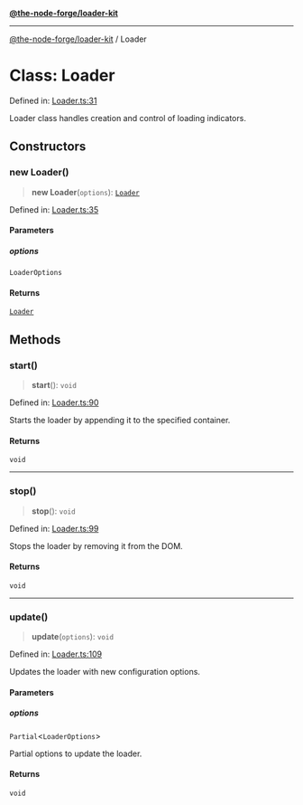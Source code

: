 [**@the-node-forge/loader-kit**](../README.md)

***

[@the-node-forge/loader-kit](../globals.md) / Loader

# Class: Loader

Defined in: [Loader.ts:31](https://github.com/The-Node-Forge/loader-kit/blob/42c9d4322a3d6fd5fbeb1f0444e5f0a7ef216b69/src/components/Loader.ts#L31)

Loader class handles creation and control of loading indicators.

## Constructors

### new Loader()

> **new Loader**(`options`): [`Loader`](Loader.md)

Defined in: [Loader.ts:35](https://github.com/The-Node-Forge/loader-kit/blob/42c9d4322a3d6fd5fbeb1f0444e5f0a7ef216b69/src/components/Loader.ts#L35)

#### Parameters

##### options

`LoaderOptions`

#### Returns

[`Loader`](Loader.md)

## Methods

### start()

> **start**(): `void`

Defined in: [Loader.ts:90](https://github.com/The-Node-Forge/loader-kit/blob/42c9d4322a3d6fd5fbeb1f0444e5f0a7ef216b69/src/components/Loader.ts#L90)

Starts the loader by appending it to the specified container.

#### Returns

`void`

***

### stop()

> **stop**(): `void`

Defined in: [Loader.ts:99](https://github.com/The-Node-Forge/loader-kit/blob/42c9d4322a3d6fd5fbeb1f0444e5f0a7ef216b69/src/components/Loader.ts#L99)

Stops the loader by removing it from the DOM.

#### Returns

`void`

***

### update()

> **update**(`options`): `void`

Defined in: [Loader.ts:109](https://github.com/The-Node-Forge/loader-kit/blob/42c9d4322a3d6fd5fbeb1f0444e5f0a7ef216b69/src/components/Loader.ts#L109)

Updates the loader with new configuration options.

#### Parameters

##### options

`Partial`\<`LoaderOptions`\>

Partial options to update the loader.

#### Returns

`void`
